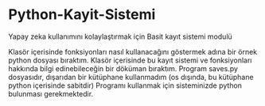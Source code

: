 # Python-Kayit-Sistemi
Yapay zeka kullanımını kolaylaştırmak için Basit kayıt sistemi modulü


Klasör içerisinde fonksiyonları nasıl kullanacağını göstermek adına bir örnek python dosyası bıraktım.
Klasör içerisinde bu kayıt sistemi ve fonksiyonları hakkında bilgi edinebileceğin bir döküman bıraktım.
Program saves.py dosyasıdır, dışarıdan bir kütüphane kullanmadım (os dışında, bu kütüphane python içerisinde sabitdir)
Programı kullanmak için sisteminizde python bulunması gerekmektedir.
